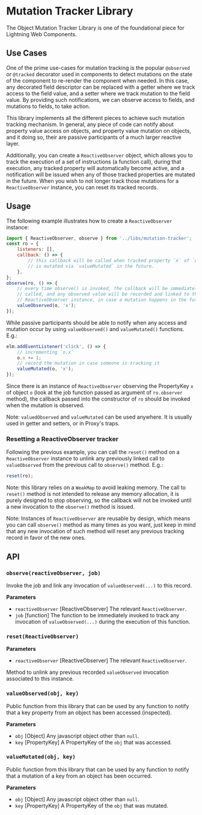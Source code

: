# Mutation Tracker Library

The Object Mutation Tracker Library is one of the foundational piece for Lightning Web Components.

## Use Cases

One of the prime use-cases for mutation tracking is the popular `@observed` or `@tracked` decorator used in components to detect mutations on the state of the component to re-render the component when needed. In this case, any decorated field descriptor can be replaced with a getter where we track access to the field value, and a setter where we track mutation to the field value. By providing such notifications, we can observe access to fields, and mutations to fields, to take action.

This library implements all the different pieces to achieve such mutation tracking mechanism. In general, any piece of code can notify about property value access on objects, and property value mutation on objects, and it doing so, their are passive participants of a much larger reactive layer.

Additionally, you can create a `ReactiveObserver` object, which allows you to track the execution of a set of instructions (a function call), during that execution, any tracked property will automatically become active, and a notification will be issued when any of those tracked properties are mutated in the future. When you wish to not longer track those mutations for a `ReactiveObserver` instance, you can reset its tracked records.

## Usage

The following example illustrates how to create a `ReactiveObserver` instance:

```js
import { ReactiveObserver, observe } from '../libs/mutation-tracker';
const ro = {
    listeners: [],
    callback: () => {
        // this callback will be called when tracked property `x` of `o`
        // is mutated via `valueMutated` in the future.
    },
};
observe(ro, () => {
    // every time observe() is invoked, the callback will be immediately
    // called, and any observed value will be recorded and linked to this
    // ReactiveObserver instance, in case a mutation happens in the future.
    valueObserved(o, 'x');
});
```

While passive participants should be able to notify when any access and mutation occur by using `valueObserved()` and `valueMutated()` functions. E.g.:

```js
elm.addEventListener('click', () => {
    // incrementing `o.x`
    o.x += 1;
    // record the mutation in case someone is tracking it
    valueMutated(o, 'x');
});
```

Since there is an instance of `ReactiveObserver` observing the PropertyKey `x` of object `o` (look at the job function passed as argument of `ro.observer` method), the callback passed into the constructor of `ro` should be invoked when the mutation is observed.

Note: `valuedObserved` and `valueMutated` can be used anywhere. It is usually used in getter and setters, or in Proxy's traps.

### Resetting a ReactiveObserver tracker

Following the previous example, you can call the `reset()` method on a `ReactiveObserver` instance to unlink any previously linked call to `valueObserved` from the previous call to `observe()` method. E.g.:

```js
reset(ro);
```

Note: this library relies on a `WeakMap` to avoid leaking memory. The call to `reset()` method is not intended to release any memory allocation, it is purely designed to stop observing, so the callback will not be invoked until a new invocation to the `observe()` method is issued.

Note: Instances of `ReactiveObserver` are reusable by design, which means you can call `observe()` method as many times as you want, just keep in mind that any new invocation of such method will reset any previous tracking record in favor of the new ones.

## API

### `observe(reactiveObserver, job)`

Invoke the job and link any invocation of `valueObserved(...)` to this record.

**Parameters**

-   `reactiveObserver` [ReactiveObserver] The relevant `ReactiveObserver`.
-   `job` [function] The function to be immediately invoked to track any invocation of `valueObserved(...)` during the execution of this function.

### `reset(ReactiveObserver)`

**Parameters**

-   `reactiveObserver` [ReactiveObserver] The relevant `ReactiveObserver`.

Method to unlink any previous recorded `valueObserved` invocation associated to this instance.

### `valueObserved(obj, key)`

Public function from this library that can be used by any function to notify that a key property from an object has been accessed (inspected).

**Parameters**

-   `obj` [Object] Any javascript object other than `null`.
-   `key` [PropertyKey] A PropertyKey of the `obj` that was accessed.

### `valueMutated(obj, key)`

Public function from this library that can be used by any function to notify that a mutation of a key from an object has been occurred.

**Parameters**

-   `obj` [Object] Any javascript object other than `null`.
-   `key` [PropertyKey] A PropertyKey of the `obj` that was mutated.
